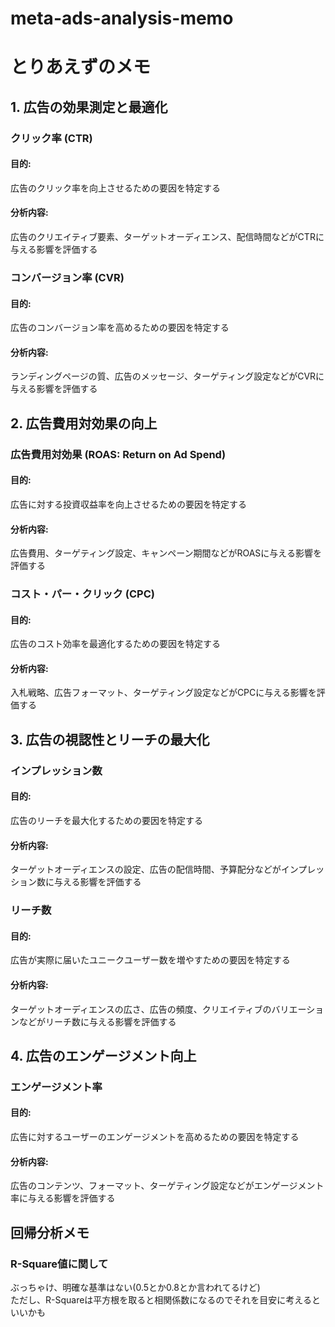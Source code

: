 # meta-ads-analysis-memo

# とりあえずのメモ
## 1. 広告の効果測定と最適化

### クリック率 (CTR)
#### 目的:
広告のクリック率を向上させるための要因を特定する
#### 分析内容:
広告のクリエイティブ要素、ターゲットオーディエンス、配信時間などがCTRに与える影響を評価する

### コンバージョン率 (CVR)
#### 目的:
広告のコンバージョン率を高めるための要因を特定する
#### 分析内容:
ランディングページの質、広告のメッセージ、ターゲティング設定などがCVRに与える影響を評価する

## 2. 広告費用対効果の向上

### 広告費用対効果 (ROAS: Return on Ad Spend)
#### 目的:
広告に対する投資収益率を向上させるための要因を特定する
#### 分析内容:
広告費用、ターゲティング設定、キャンペーン期間などがROASに与える影響を評価する

### コスト・パー・クリック (CPC)
#### 目的:
広告のコスト効率を最適化するための要因を特定する
#### 分析内容:
入札戦略、広告フォーマット、ターゲティング設定などがCPCに与える影響を評価する

## 3. 広告の視認性とリーチの最大化

### インプレッション数
#### 目的:
広告のリーチを最大化するための要因を特定する
#### 分析内容:
ターゲットオーディエンスの設定、広告の配信時間、予算配分などがインプレッション数に与える影響を評価する

### リーチ数
#### 目的:
広告が実際に届いたユニークユーザー数を増やすための要因を特定する
#### 分析内容:
ターゲットオーディエンスの広さ、広告の頻度、クリエイティブのバリエーションなどがリーチ数に与える影響を評価する

## 4. 広告のエンゲージメント向上

### エンゲージメント率
#### 目的:
広告に対するユーザーのエンゲージメントを高めるための要因を特定する
#### 分析内容:
広告のコンテンツ、フォーマット、ターゲティング設定などがエンゲージメント率に与える影響を評価する

## 回帰分析メモ
### R-Square値に関して
ぶっちゃけ、明確な基準はない(0.5とか0.8とか言われてるけど)<br>
ただし、R-Squareは平方根を取ると相関係数になるのでそれを目安に考えるといいかも
